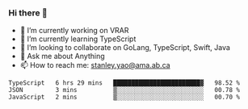 ### Hi there 👋

- 🔭 I’m currently working on VRAR
- 🌱 I’m currently learning TypeScript
- 👯 I’m looking to collaborate on GoLang, TypeScript, Swift, Java
- 💬 Ask me about Anything
- 📫 How to reach me: stanley.yao@ama.ab.ca


<!--START_SECTION:waka-->
```text
TypeScript   6 hrs 29 mins   ████████████████████████▓   98.52 % 
JSON         3 mins          ▒░░░░░░░░░░░░░░░░░░░░░░░░   00.78 % 
JavaScript   2 mins          ▒░░░░░░░░░░░░░░░░░░░░░░░░   00.70 % 
```
<!--END_SECTION:waka-->

